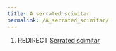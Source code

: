 ```yaml
---
title: A serrated scimitar
permalink: /A_serrated_scimitar/
---
```


1.  REDIRECT [Serrated scimitar](Serrated_scimitar "wikilink")